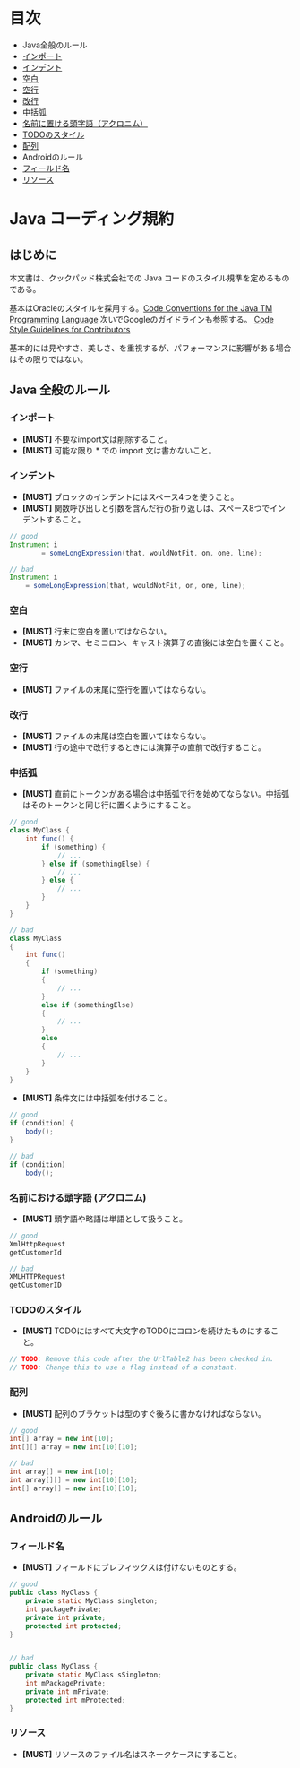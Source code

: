 # 目次

- Java全般のルール
 - [インポート](#imports)
 - [インデント](#indentation)
 - [空白](#whitespace)
 - [空行](#empty_lines)
 - [改行](#new_lines)
 - [中括弧](#braces)
 - [名前に置ける頭字語（アクロニム）](#acronyms)
 - [TODOのスタイル](#todo)
 - [配列](#arrays)
- Androidのルール
 - [フィールド名](#field_names)
 - [リソース](#resources)


# Java コーディング規約

## はじめに

本文書は、クックパッド株式会社での Java コードのスタイル規準を定めるものである。

基本はOracleのスタイルを採用する。[Code Conventions for the Java TM Programming Language](http://www.oracle.com/technetwork/java/javase/documentation/codeconvtoc-136057.html)
次いでGoogleのガイドラインも参照する。 [Code Style Guidelines for Contributors](http://source.android.com/source/code-style.html)

基本的には見やすさ、美しさ、を重視するが、パフォーマンスに影響がある場合はその限りではない。


## Java 全般のルール

<a name="imports"></a>

### インポート

- **[MUST]** 不要なimport文は削除すること。
- **[MUST]** 可能な限り * での import 文は書かないこと。

<a name="indentation"></a>

### インデント

- **[MUST]** ブロックのインデントにはスペース4つを使うこと。
- **[MUST]** 関数呼び出しと引数を含んだ行の折り返しは、スペース8つでインデントすること。

```java
// good
Instrument i
        = someLongExpression(that, wouldNotFit, on, one, line);

// bad
Instrument i
    = someLongExpression(that, wouldNotFit, on, one, line);
```

<a name="whitespace"></a>

### 空白

- **[MUST]** 行末に空白を置いてはならない。
- **[MUST]** カンマ、セミコロン、キャスト演算子の直後には空白を置くこと。

<a name="empty_lines"></a>

### 空行

- **[MUST]** ファイルの末尾に空行を置いてはならない。

<a name="new_lines"></a>

### 改行

- **[MUST]** ファイルの末尾は空白を置いてはならない。
- **[MUST]** 行の途中で改行するときには演算子の直前で改行すること。

<a name="braces"></a>

### 中括弧

- **[MUST]** 直前にトークンがある場合は中括弧で行を始めてならない。中括弧はそのトークンと同じ行に置くようにすること。

```java
// good
class MyClass {
    int func() {
        if (something) {
            // ...
        } else if (somethingElse) {
            // ...
        } else {
            // ...
        }
    }
}

// bad
class MyClass
{
    int func()
    {
        if (something)
        {
            // ...
        }
        else if (somethingElse)
        {
            // ...
        }
        else
        {
            // ...
        }
    }
}
```

- **[MUST]** 条件文には中括弧を付けること。

```java
// good
if (condition) {
    body();
}

// bad
if (condition)
    body();
```

<a name="acronyms"></a>

### 名前における頭字語 (アクロニム)

- **[MUST]** 頭字語や略語は単語として扱うこと。

```java
// good
XmlHttpRequest
getCustomerId

// bad
XMLHTTPRequest
getCustomerID
```

<a name="todo"></a>

### TODOのスタイル

- **[MUST]** TODOにはすべて大文字のTODOにコロンを続けたものにすること。

```java
// TODO: Remove this code after the UrlTable2 has been checked in.
// TODO: Change this to use a flag instead of a constant.
```

<a name="arrays"></a>

### 配列

- **[MUST]** 配列のブラケットは型のすぐ後ろに書かなければならない。

```java
// good
int[] array = new int[10];
int[][] array = new int[10][10];

// bad
int array[] = new int[10];
int array[][] = new int[10][10];
int[] array[] = new int[10][10];
```

## Androidのルール

<a name="field_names"></a>

### フィールド名

- **[MUST]** フィールドにプレフィックスは付けないものとする。

```java
// good
public class MyClass {
    private static MyClass singleton;
    int packagePrivate;
    private int private;
    protected int protected;
}


// bad
public class MyClass {
    private static MyClass sSingleton;
    int mPackagePrivate;
    private int mPrivate;
    protected int mProtected;
}
```

<a name="resources"></a>

### リソース

- **[MUST]** リソースのファイル名はスネークケースにすること。
